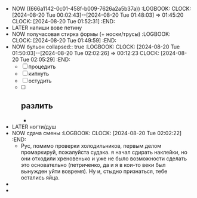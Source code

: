 - NOW ((666a1142-0c01-458f-b009-7626a2a5b37a))
  :LOGBOOK:
  CLOCK: [2024-08-20 Tue 00:02:43]--[2024-08-20 Tue 01:48:03] =>  01:45:20
  CLOCK: [2024-08-20 Tue 01:52:31]
  :END:
- LATER напиши вове петину
- NOW получасовая стирка формы (+ носки/трусы)
  :LOGBOOK:
  CLOCK: [2024-08-20 Tue 01:49:59]
  :END:
- NOW бульон
  collapsed:: true
  :LOGBOOK:
  CLOCK: [2024-08-20 Tue 01:50:03]--[2024-08-20 Tue 02:02:26] =>  00:12:23
  CLOCK: [2024-08-20 Tue 02:05:29]
  :END:
  * [ ] процедить
  * [ ] кипнуть
  * [ ] остудить 
  * [ ] разлить
	-
	-
- LATER ногти/душ
- NOW сдача смены
  :LOGBOOK:
  CLOCK: [2024-08-20 Tue 02:02:22]
  :END:
	- Рус, помимо проверки холодильников, первым делом промаркируй, пожалуйста судака. я начал сдирать наклейки, но они отходили хреновенько и уже не было возможности сделать это основательно (петриченко, да и я в кои-то веки был вынужден уйти вовремя). Ну и, стыдно признаться, тебе остались яйца.
-
-